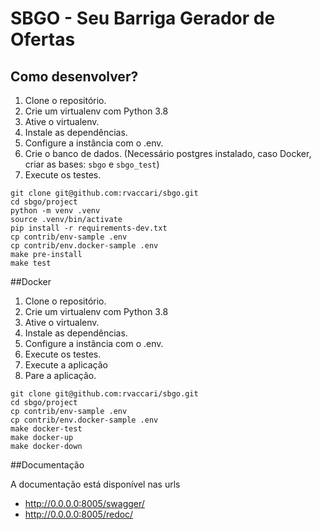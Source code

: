 # SBGO - Seu Barriga Gerador de Ofertas

## Como desenvolver?

1. Clone o repositório.
2. Crie um virtualenv com Python 3.8
3. Ative o virtualenv.
4. Instale as dependências.
5. Configure a instância com o .env.
6. Crie o banco de dados. (Necessário postgres instalado, caso Docker, criar as bases: `sbgo` e `sbgo_test`)
7. Execute os testes.


```console
git clone git@github.com:rvaccari/sbgo.git
cd sbgo/project
python -m venv .venv
source .venv/bin/activate
pip install -r requirements-dev.txt
cp contrib/env-sample .env
cp contrib/env.docker-sample .env
make pre-install
make test
```

##Docker

1. Clone o repositório.
2. Crie um virtualenv com Python 3.8
3. Ative o virtualenv.
4. Instale as dependências.
5. Configure a instância com o .env.
6. Execute os testes.
7. Execute a aplicação
8. Pare a aplicação.

```console
git clone git@github.com:rvaccari/sbgo.git
cd sbgo/project
cp contrib/env-sample .env
cp contrib/env.docker-sample .env
make docker-test
make docker-up
make docker-down
```

##Documentação

A documentação está disponível nas urls

- http://0.0.0.0:8005/swagger/
- http://0.0.0.0:8005/redoc/